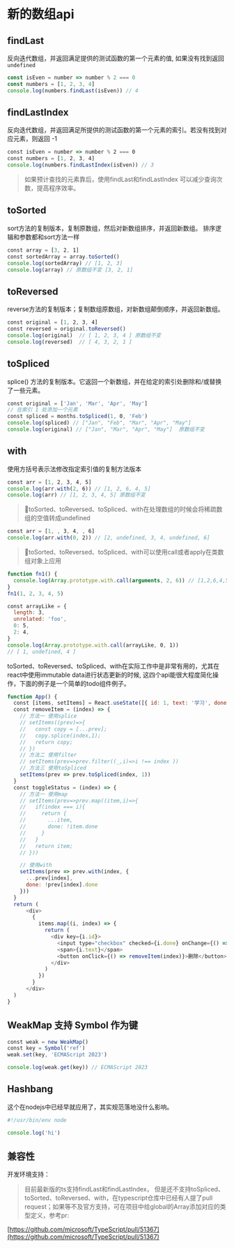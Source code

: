 
# 新的数组api

## findLast

反向迭代数组，并返回满足提供的测试函数的第一个元素的值, 如果没有找到返回`undefined`

```js
const isEven = number => number % 2 === 0
const numbers = [1, 2, 3, 4]
console.log(numbers.findLast(isEven)) // 4
```

## findLastIndex

反向迭代数组，并返回满足所提供的测试函数的第一个元素的索引。若没有找到对应元素，则返回 -1

```js
const isEven = number => number % 2 === 0
const numbers = [1, 2, 3, 4]
console.log(numbers.findLastIndex(isEven)) // 3
```

>如果预计查找的元素靠后，使用findLast和findLastIndex 可以减少查询次数，提高程序效率。

## toSorted

sort方法的复制版本，复制原数组，然后对新数组排序，并返回新数组。
排序逻辑和参数都和sort方法一样
```js
const array = [3, 2, 1]
const sortedArray = array.toSorted()
console.log(sortedArray) // [1, 2, 3]
console.log(array) // 原数组不变 [3, 2, 1]
```
## toReversed
reverse方法的复制版本；复制数组原数组，对新数组颠倒顺序，并返回新数组。

```js
const original = [1, 2, 3, 4]
const reversed = original.toReversed()
console.log(original)  // [ 1, 2, 3, 4 ] 原数组不变
console.log(reversed)  // [ 4, 3, 2, 1 ]
```
## toSpliced
splice() 方法的复制版本。它返回一个新数组，并在给定的索引处删除和/或替换了一些元素。

```js
const original = ['Jan', 'Mar', 'Apr', 'May']
// 在索引 1 处添加一个元素
const spliced = months.toSpliced(1, 0, 'Feb')
console.log(spliced) // ["Jan", "Feb", "Mar", "Apr", "May"]
console.log(original) // ["Jan", "Mar", "Apr", "May"]  原数组不变
```
## with
使用方括号表示法修改指定索引值的复制方法版本

```js
const arr = [1, 2, 3, 4, 5]
console.log(arr.with(2, 6)) // [1, 2, 6, 4, 5]
console.log(arr) // [1, 2, 3, 4, 5] 原数组不变
```
>📌toSorted、toReversed、toSpliced、with在处理数组的时候会将稀疏数组的空值转成undefined
```js
const arr = [1, , 3, 4, , 6]
console.log(arr.with(0, 2)) // [2, undefined, 3, 4, undefined, 6]
```
>📌toSorted、toReversed、toSpliced、with可以使用call或者apply在类数组对象上应用


```js
function fn1() {
  console.log(Array.prototype.with.call(arguments, 2, 6)) // [1,2,6,4,5]
}
fn1(1, 2, 3, 4, 5)

const arrayLike = {
  length: 3,
  unrelated: 'foo',
  0: 5,
  2: 4,
}
console.log(Array.prototype.with.call(arrayLike, 0, 1))
// [ 1, undefined, 4 ]
```
toSorted、toReversed、toSpliced、with在实际工作中是非常有用的，尤其在react中使用immutable data进行状态更新的时候, 这四个api能很大程度简化操作，下面的例子是一个简单的todo组件例子。
```js
function App() {
  const [items, setItems] = React.useState([{ id: 1, text: '学习', done: false }, { id: 2, text: '吃饭', done: false }, { id: 3, text: '睡觉', done: false }])
  const removeItem = (index) => {
    // 方法一 使用splice
    // setItems((prev)=>{
    //   const copy = [...prev];
    //   copy.splice(index,1);
    //   return copy;
    // })
    // 方法二 使用filter
    // setItems(prev=>prev.filter((_,i)=>i !== index ))
    // 方法三 使用toSpliced
    setItems(prev => prev.toSpliced(index, 1))
  }
  const toggleStatus = (index) => {
    // 方法一 使用map
    // setItems(prev=>prev.map((item,i)=>{
    //   if(index === i){
    //     return {
    //       ...item,
    //       done: !item.done
    //     }
    //   }
    //   return item;
    // }))

    // 使用with
    setItems(prev => prev.with(index, {
      ...prev[index],
      done: !prev[index].done
    }))
  }
  return (
      <div>
        {
          items.map((i, index) => {
            return (
              <div key={i.id}>
                <input type="checkbox" checked={i.done} onChange={() => toggleStatus(index)}/>
                <span>{i.text}</span>
                <button onClick={() => removeItem(index)}>删除</button>
              </div>
            )
          })
        }
      </div>
  )
}
```
## WeakMap 支持 Symbol 作为键

```js
const weak = new WeakMap()
const key = Symbol('ref')
weak.set(key, 'ECMAScript 2023')

console.log(weak.get(key)) // ECMAScript 2023
```
## Hashbang
这个在nodejs中已经早就应用了，其实规范落地没什么影响。


```js
#!/usr/bin/env node

console.log('hi')
```
## 兼容性

开发环境支持：
>目前最新版的ts支持findLast和findLastIndex， 但是还不支持toSpliced、toSorted、toReversed、with，在typescript仓库中已经有人提了pull request；如果等不及官方支持，可在项目中给global的Array添加对应的类型定义，参考pr:

[https://github.com/microsoft/TypeScript/pull/51367](https://github.com/microsoft/TypeScript/pull/51367)
